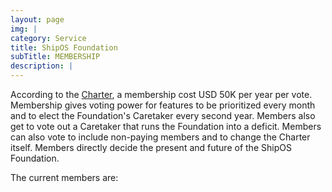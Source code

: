 ```yaml
---
layout: page
img: |
category: Service
title: ShipOS Foundation
subTitle: MEMBERSHIP
description: |
---
```


According to the [Charter](/charter/index.html), a membership cost USD 50K per year per vote. Membership gives voting power for features to be prioritized every month and to elect the Foundation's Caretaker every second year. Members also get to vote out a Caretaker that runs the Foundation into a deficit. Members can also vote to include non-paying members and to change the Charter itself. Members directly decide the present and future of the ShipOS Foundation.

The current members are:

